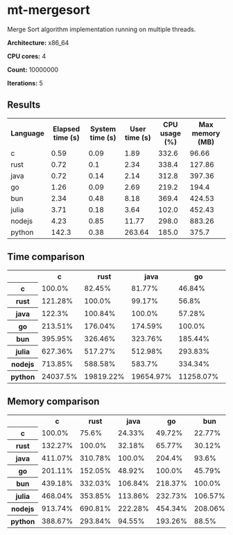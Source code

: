 # mt-mergesort

Merge Sort algorithm implementation running on multiple threads.

**Architecture:** x86_64

**CPU cores:** 4

**Count:** 10000000

**Iterations:** 5

## Results

<table>
  <tr>
    <th>Language</th>
    <th>Elapsed time (s)</th>
    <th>System time (s)</th>
    <th>User time (s)</th>
    <th>CPU usage (%)</th>
    <th>Max memory (MB)</th>
  </tr>
  <tr>
    <td>c</td>
    <td>0.59</td>
    <td>0.09</td>
    <td>1.89</td>
    <td>332.6</td>
    <td>96.66</td>
  </tr>
  <tr>
    <td>rust</td>
    <td>0.72</td>
    <td>0.1</td>
    <td>2.34</td>
    <td>338.4</td>
    <td>127.86</td>
  </tr>
  <tr>
    <td>java</td>
    <td>0.72</td>
    <td>0.14</td>
    <td>2.14</td>
    <td>312.8</td>
    <td>397.36</td>
  </tr>
  <tr>
    <td>go</td>
    <td>1.26</td>
    <td>0.09</td>
    <td>2.69</td>
    <td>219.2</td>
    <td>194.4</td>
  </tr>
  <tr>
    <td>bun</td>
    <td>2.34</td>
    <td>0.48</td>
    <td>8.18</td>
    <td>369.4</td>
    <td>424.53</td>
  </tr>
  <tr>
    <td>julia</td>
    <td>3.71</td>
    <td>0.18</td>
    <td>3.64</td>
    <td>102.0</td>
    <td>452.43</td>
  </tr>
  <tr>
    <td>nodejs</td>
    <td>4.23</td>
    <td>0.85</td>
    <td>11.77</td>
    <td>298.0</td>
    <td>883.26</td>
  </tr>
  <tr>
    <td>python</td>
    <td>142.3</td>
    <td>0.38</td>
    <td>263.64</td>
    <td>185.0</td>
    <td>375.7</td>
  </tr>
</table>

## Time comparison

<table>
  <tr>
    <th></th>
    <th>c</th>
    <th>rust</th>
    <th>java</th>
    <th>go</th>
    <th>bun</th>
    <th>julia</th>
    <th>nodejs</th>
    <th>python</th>
  </tr>
  <tr>
    <th>c</th>
    <td>100.0%</td>
    <td>82.45%</td>
    <td>81.77%</td>
    <td>46.84%</td>
    <td>25.26%</td>
    <td>15.94%</td>
    <td>14.01%</td>
    <td>0.42%</td>
  </tr>
  <tr>
    <th>rust</th>
    <td>121.28%</td>
    <td>100.0%</td>
    <td>99.17%</td>
    <td>56.8%</td>
    <td>30.63%</td>
    <td>19.33%</td>
    <td>16.99%</td>
    <td>0.5%</td>
  </tr>
  <tr>
    <th>java</th>
    <td>122.3%</td>
    <td>100.84%</td>
    <td>100.0%</td>
    <td>57.28%</td>
    <td>30.89%</td>
    <td>19.49%</td>
    <td>17.13%</td>
    <td>0.51%</td>
  </tr>
  <tr>
    <th>go</th>
    <td>213.51%</td>
    <td>176.04%</td>
    <td>174.59%</td>
    <td>100.0%</td>
    <td>53.92%</td>
    <td>34.03%</td>
    <td>29.91%</td>
    <td>0.89%</td>
  </tr>
  <tr>
    <th>bun</th>
    <td>395.95%</td>
    <td>326.46%</td>
    <td>323.76%</td>
    <td>185.44%</td>
    <td>100.0%</td>
    <td>63.11%</td>
    <td>55.47%</td>
    <td>1.65%</td>
  </tr>
  <tr>
    <th>julia</th>
    <td>627.36%</td>
    <td>517.27%</td>
    <td>512.98%</td>
    <td>293.83%</td>
    <td>158.45%</td>
    <td>100.0%</td>
    <td>87.88%</td>
    <td>2.61%</td>
  </tr>
  <tr>
    <th>nodejs</th>
    <td>713.85%</td>
    <td>588.58%</td>
    <td>583.7%</td>
    <td>334.34%</td>
    <td>180.29%</td>
    <td>113.79%</td>
    <td>100.0%</td>
    <td>2.97%</td>
  </tr>
  <tr>
    <th>python</th>
    <td>24037.5%</td>
    <td>19819.22%</td>
    <td>19654.97%</td>
    <td>11258.07%</td>
    <td>6070.9%</td>
    <td>3831.5%</td>
    <td>3367.3%</td>
    <td>100.0%</td>
  </tr>
</table>

## Memory comparison

<table>
  <tr>
    <th></th>
    <th>c</th>
    <th>rust</th>
    <th>java</th>
    <th>go</th>
    <th>bun</th>
    <th>julia</th>
    <th>nodejs</th>
    <th>python</th>
  </tr>
  <tr>
    <th>c</th>
    <td>100.0%</td>
    <td>75.6%</td>
    <td>24.33%</td>
    <td>49.72%</td>
    <td>22.77%</td>
    <td>21.37%</td>
    <td>10.94%</td>
    <td>25.73%</td>
  </tr>
  <tr>
    <th>rust</th>
    <td>132.27%</td>
    <td>100.0%</td>
    <td>32.18%</td>
    <td>65.77%</td>
    <td>30.12%</td>
    <td>28.26%</td>
    <td>14.48%</td>
    <td>34.03%</td>
  </tr>
  <tr>
    <th>java</th>
    <td>411.07%</td>
    <td>310.78%</td>
    <td>100.0%</td>
    <td>204.4%</td>
    <td>93.6%</td>
    <td>87.83%</td>
    <td>44.99%</td>
    <td>105.76%</td>
  </tr>
  <tr>
    <th>go</th>
    <td>201.11%</td>
    <td>152.05%</td>
    <td>48.92%</td>
    <td>100.0%</td>
    <td>45.79%</td>
    <td>42.97%</td>
    <td>22.01%</td>
    <td>51.74%</td>
  </tr>
  <tr>
    <th>bun</th>
    <td>439.18%</td>
    <td>332.03%</td>
    <td>106.84%</td>
    <td>218.37%</td>
    <td>100.0%</td>
    <td>93.83%</td>
    <td>48.06%</td>
    <td>113.0%</td>
  </tr>
  <tr>
    <th>julia</th>
    <td>468.04%</td>
    <td>353.85%</td>
    <td>113.86%</td>
    <td>232.73%</td>
    <td>106.57%</td>
    <td>100.0%</td>
    <td>51.22%</td>
    <td>120.42%</td>
  </tr>
  <tr>
    <th>nodejs</th>
    <td>913.74%</td>
    <td>690.81%</td>
    <td>222.28%</td>
    <td>454.34%</td>
    <td>208.06%</td>
    <td>195.23%</td>
    <td>100.0%</td>
    <td>235.1%</td>
  </tr>
  <tr>
    <th>python</th>
    <td>388.67%</td>
    <td>293.84%</td>
    <td>94.55%</td>
    <td>193.26%</td>
    <td>88.5%</td>
    <td>83.04%</td>
    <td>42.54%</td>
    <td>100.0%</td>
  </tr>
</table>
